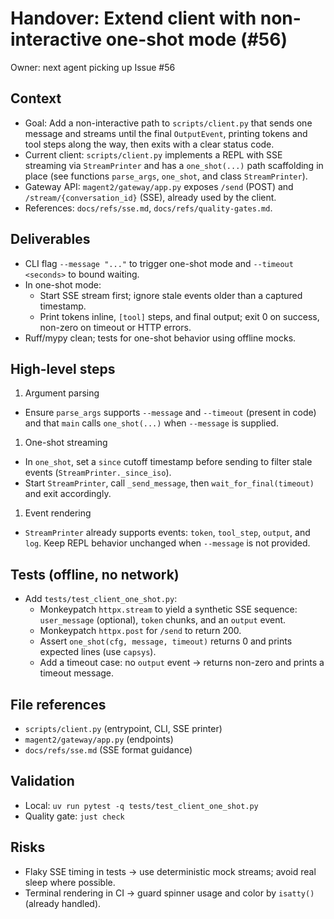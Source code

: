 # Handover: Extend client with non-interactive one-shot mode (#56)

Owner: next agent picking up Issue #56

## Context

- Goal: Add a non-interactive path to `scripts/client.py` that sends one message and streams until the final `OutputEvent`, printing tokens and tool steps along the way, then exits with a clear status code.
- Current client: `scripts/client.py` implements a REPL with SSE streaming via `StreamPrinter` and has a `one_shot(...)` path scaffolding in place (see functions `parse_args`, `one_shot`, and class `StreamPrinter`).
- Gateway API: `magent2/gateway/app.py` exposes `/send` (POST) and `/stream/{conversation_id}` (SSE), already used by the client.
- References: `docs/refs/sse.md`, `docs/refs/quality-gates.md`.

## Deliverables

- CLI flag `--message "..."` to trigger one-shot mode and `--timeout <seconds>` to bound waiting.
- In one-shot mode:
  - Start SSE stream first; ignore stale events older than a captured timestamp.
  - Print tokens inline, `[tool]` steps, and final output; exit 0 on success, non-zero on timeout or HTTP errors.
- Ruff/mypy clean; tests for one-shot behavior using offline mocks.

## High-level steps

1. Argument parsing

- Ensure `parse_args` supports `--message` and `--timeout` (present in code) and that `main` calls `one_shot(...)` when `--message` is supplied.

1. One-shot streaming

- In `one_shot`, set a `since` cutoff timestamp before sending to filter stale events (`StreamPrinter._since_iso`).
- Start `StreamPrinter`, call `_send_message`, then `wait_for_final(timeout)` and exit accordingly.

1. Event rendering

- `StreamPrinter` already supports events: `token`, `tool_step`, `output`, and `log`. Keep REPL behavior unchanged when `--message` is not provided.

## Tests (offline, no network)

- Add `tests/test_client_one_shot.py`:
  - Monkeypatch `httpx.stream` to yield a synthetic SSE sequence: `user_message` (optional), `token` chunks, and an `output` event.
  - Monkeypatch `httpx.post` for `/send` to return 200.
  - Assert `one_shot(cfg, message, timeout)` returns 0 and prints expected lines (use `capsys`).
  - Add a timeout case: no `output` event → returns non-zero and prints a timeout message.

## File references

- `scripts/client.py` (entrypoint, CLI, SSE printer)
- `magent2/gateway/app.py` (endpoints)
- `docs/refs/sse.md` (SSE format guidance)

## Validation

- Local: `uv run pytest -q tests/test_client_one_shot.py`
- Quality gate: `just check`

## Risks

- Flaky SSE timing in tests → use deterministic mock streams; avoid real sleep where possible.
- Terminal rendering in CI → guard spinner usage and color by `isatty()` (already handled).

